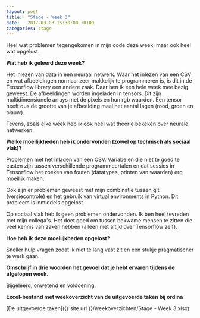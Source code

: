 ```yaml
---
layout: post
title:  "Stage - Week 3"
date:   2017-03-03 15:30:00 +0100
categories: stage
---
```


Heel wat problemen tegengekomen in mijn code deze week, maar ook heel wat opgelost.


**Wat heb ik geleerd deze week?**

Het inlezen van data in een neuraal netwerk. Waar het inlezen van een CSV en wat afbeeldingen normaal zeer makkelijk te programmeren is, is dit in de Tensorflow library een andere zaak. Daar ben ik een hele week mee bezig geweest. De afbeeldingen worden ingeladen in tensors. Dit zijn multidimensionele arrays met de pixels en hun rgb waarden. Een tensor heeft dus de grootte van je afbeelding maal het aantal lagen (rood, groen en blauw).

Tevens, zoals elke week heb ik ook heel wat theorie bekeken over neurale netwerken.

**Welke moeilijkheden heb ik ondervonden (zowel op technisch als sociaal vlak)?**

Problemen met het inladen van een CSV. Variabelen die niet te goed te casten zijn tussen verschillende programmeertalen en dat sessies in Tensorflow het zoeken van fouten (datatypes, printen van waarden) erg moeilijk maken.

Ook zijn er problemen geweest met mijn combinatie tussen git (versiecontrole) en het gebruik van virtual environments in Python. Dit probleem is inmiddels opgelost.

Op sociaal vlak heb ik geen problemen ondervonden. Ik ben heel tevreden met mijn collega's. Het doet goed om tussen bekwame mensen te zitten die veel kennis van zaken hebben (alleen niet altijd over Tensorflow zelf).

**Hoe heb ik deze moeilijkheden opgelost?**

Sneller hulp vragen zodat ik niet te lang vast zit en een stukje pragmatischer te werk gaan. 

**Omschrijf in drie woorden het gevoel dat je hebt ervaren tijdens de afgelopen week.**

Bijgeleerd, onwetend en voldoening.

**Excel-bestand met weekoverzicht van de uitgevoerde taken bij ordina**

[De uitgevoerde taken]({{ site.url }}/weekoverzichten/Stage - Week 3.xlsx)
